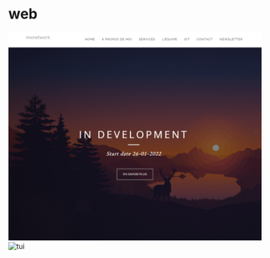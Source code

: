# web
![tui](https://github.com/ElFahsi-Abdessalam/web/blob/master/ScreenSite/Capture%20d%E2%80%99%C3%A9cran%202022-03-09%20170940.png)
![tui](https://github.com/ElFahsi-Abdessalam/web/blob/master/ScreenSite/%C3%A9.png)
